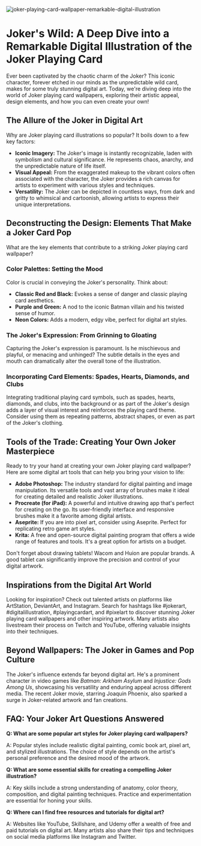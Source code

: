 ![joker-playing-card-wallpaper-remarkable-digital-illustration](https://images.pexels.com/photos/2838511/pexels-photo-2838511.jpeg?auto=compress&cs=tinysrgb&fit=crop&h=627&w=1200)

# Joker's Wild: A Deep Dive into a Remarkable Digital Illustration of the Joker Playing Card

Ever been captivated by the chaotic charm of the Joker? This iconic character, forever etched in our minds as the unpredictable wild card, makes for some truly stunning digital art. Today, we're diving deep into the world of Joker playing card wallpapers, exploring their artistic appeal, design elements, and how you can even create your own!

## The Allure of the Joker in Digital Art

Why are Joker playing card illustrations so popular? It boils down to a few key factors:

*   **Iconic Imagery:** The Joker's image is instantly recognizable, laden with symbolism and cultural significance. He represents chaos, anarchy, and the unpredictable nature of life itself.
*   **Visual Appeal:** From the exaggerated makeup to the vibrant colors often associated with the character, the Joker provides a rich canvas for artists to experiment with various styles and techniques.
*   **Versatility:** The Joker can be depicted in countless ways, from dark and gritty to whimsical and cartoonish, allowing artists to express their unique interpretations.

## Deconstructing the Design: Elements That Make a Joker Card Pop

What are the key elements that contribute to a striking Joker playing card wallpaper?

### Color Palettes: Setting the Mood

Color is crucial in conveying the Joker's personality. Think about:

*   **Classic Red and Black:** Evokes a sense of danger and classic playing card aesthetics.
*   **Purple and Green:** A nod to the iconic Batman villain and his twisted sense of humor.
*   **Neon Colors:** Adds a modern, edgy vibe, perfect for digital art styles.

### The Joker's Expression: From Grinning to Gloating

Capturing the Joker's expression is paramount. Is he mischievous and playful, or menacing and unhinged? The subtle details in the eyes and mouth can dramatically alter the overall tone of the illustration.

### Incorporating Card Elements: Spades, Hearts, Diamonds, and Clubs

Integrating traditional playing card symbols, such as spades, hearts, diamonds, and clubs, into the background or as part of the Joker's design adds a layer of visual interest and reinforces the playing card theme. Consider using them as repeating patterns, abstract shapes, or even as part of the Joker's clothing.

## Tools of the Trade: Creating Your Own Joker Masterpiece

Ready to try your hand at creating your own Joker playing card wallpaper? Here are some digital art tools that can help you bring your vision to life:

*   **Adobe Photoshop:** The industry standard for digital painting and image manipulation. Its versatile tools and vast array of brushes make it ideal for creating detailed and realistic Joker illustrations.
*   **Procreate (for iPad):** A powerful and intuitive drawing app that's perfect for creating on the go. Its user-friendly interface and responsive brushes make it a favorite among digital artists.
*   **Aseprite:** If you are into pixel art, consider using Aseprite. Perfect for replicating retro game art styles.
*   **Krita:** A free and open-source digital painting program that offers a wide range of features and tools. It's a great option for artists on a budget.

Don't forget about drawing tablets! Wacom and Huion are popular brands. A good tablet can significantly improve the precision and control of your digital artwork.

## Inspirations from the Digital Art World

Looking for inspiration? Check out talented artists on platforms like ArtStation, DeviantArt, and Instagram. Search for hashtags like #jokerart, #digitalillustration, #playingcardart, and #pixelart to discover stunning Joker playing card wallpapers and other inspiring artwork. Many artists also livestream their process on Twitch and YouTube, offering valuable insights into their techniques.

## Beyond Wallpapers: The Joker in Games and Pop Culture

The Joker's influence extends far beyond digital art. He's a prominent character in video games like *Batman: Arkham Asylum* and *Injustice: Gods Among Us*, showcasing his versatility and enduring appeal across different media. The recent Joker movie, starring Joaquin Phoenix, also sparked a surge in Joker-related artwork and fan creations.

## FAQ: Your Joker Art Questions Answered

**Q: What are some popular art styles for Joker playing card wallpapers?**

A: Popular styles include realistic digital painting, comic book art, pixel art, and stylized illustrations. The choice of style depends on the artist's personal preference and the desired mood of the artwork.

**Q: What are some essential skills for creating a compelling Joker illustration?**

A: Key skills include a strong understanding of anatomy, color theory, composition, and digital painting techniques. Practice and experimentation are essential for honing your skills.

**Q: Where can I find free resources and tutorials for digital art?**

A: Websites like YouTube, Skillshare, and Udemy offer a wealth of free and paid tutorials on digital art. Many artists also share their tips and techniques on social media platforms like Instagram and Twitter.